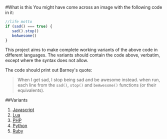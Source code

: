 #What is this
You might have come across an image with the following code in it:

```js
//life motto
if (sad() === true) {
   sad().stop()
   beAwesome()
}
```

This project aims to make complete working variants of the above code in different languages. 
The variants should contain the code above, verbatim, except where the syntax does not allow.

The code should print out Barney's quote:
> When I get sad,
> I stop being sad
> and be awesome instead.
when run, each line from the `sad()`, `stop()` and `beAwesome()` functions (or their equivalents).

##Variants

1. [Javascript](https://github.com/kanyuga/barney/blob/master/barney.js)
2. [Lua](https://github.com/kanyuga/barney/blob/master/barney.lua)
3. [PHP](https://github.com/kanyuga/barney/blob/master/barney.php)
4. [Python](https://github.com/kanyuga/barney/blob/master/barney.py)
5. [Ruby](https://github.com/kanyuga/barney/blob/master/barney.rb)
